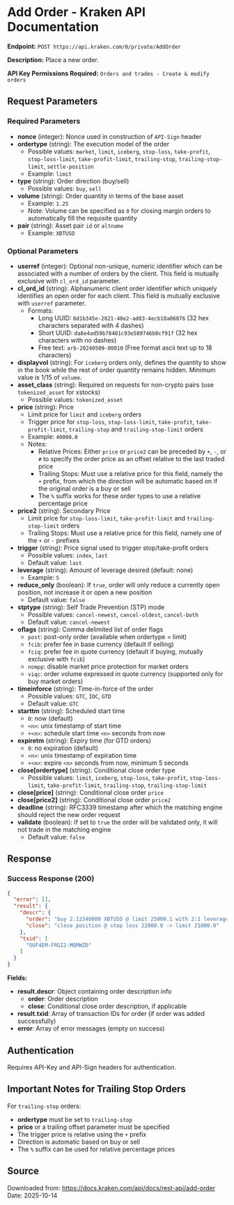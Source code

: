 # Add Order - Kraken API Documentation

**Endpoint:** `POST https://api.kraken.com/0/private/AddOrder`

**Description:** Place a new order.

**API Key Permissions Required:** `Orders and trades - Create & modify orders`

## Request Parameters

### Required Parameters

- **nonce** (integer<int64>): Nonce used in construction of `API-Sign` header
- **ordertype** (string): The execution model of the order
  - Possible values: `market`, `limit`, `iceberg`, `stop-loss`, `take-profit`, `stop-loss-limit`, `take-profit-limit`, `trailing-stop`, `trailing-stop-limit`, `settle-position`
  - Example: `limit`
- **type** (string): Order direction (buy/sell)
  - Possible values: `buy`, `sell`
- **volume** (string): Order quantity in terms of the base asset
  - Example: `1.25`
  - Note: Volume can be specified as `0` for closing margin orders to automatically fill the requisite quantity
- **pair** (string): Asset pair `id` or `altname`
  - Example: `XBTUSD`

### Optional Parameters

- **userref** (integer<int32>): Optional non-unique, numeric identifier which can be associated with a number of orders by the client. This field is mutually exclusive with `cl_ord_id` parameter.
- **cl_ord_id** (string): Alphanumeric client order identifier which uniquely identifies an open order for each client. This field is mutually exclusive with `userref` parameter.
  - Formats:
    - Long UUID: `6d1b345e-2821-40e2-ad83-4ecb18a06876` (32 hex characters separated with 4 dashes)
    - Short UUID: `da8e4ad59b78481c93e589746b0cf91f` (32 hex characters with no dashes)
    - Free text: `arb-20240509-00010` (Free format ascii text up to 18 characters)
- **displayvol** (string): For `iceberg` orders only, defines the quantity to show in the book while the rest of order quantity remains hidden. Minimum value is 1/15 of `volume`.
- **asset_class** (string): Required on requests for non-crypto pairs (use `tokenized_asset` for xstocks)
  - Possible values: `tokenized_asset`
- **price** (string): Price
  - Limit price for `limit` and `iceberg` orders
  - Trigger price for `stop-loss`, `stop-loss-limit`, `take-profit`, `take-profit-limit`, `trailing-stop` and `trailing-stop-limit` orders
  - Example: `40000.0`
  - Notes:
    - Relative Prices: Either `price` or `price2` can be preceded by `+`, `-`, or `#` to specify the order price as an offset relative to the last traded price
    - Trailing Stops: Must use a relative price for this field, namely the `+` prefix, from which the direction will be automatic based on if the original order is a buy or sell
    - The `%` suffix works for these order types to use a relative percentage price
- **price2** (string): Secondary Price
  - Limit price for `stop-loss-limit`, `take-profit-limit` and `trailing-stop-limit` orders
  - Trailing Stops: Must use a relative price for this field, namely one of the `+` or `-` prefixes
- **trigger** (string): Price signal used to trigger stop/take-profit orders
  - Possible values: `index`, `last`
  - Default value: `last`
- **leverage** (string): Amount of leverage desired (default: none)
  - Example: `5`
- **reduce_only** (boolean): If `true`, order will only reduce a currently open position, not increase it or open a new position
  - Default value: `false`
- **stptype** (string): Self Trade Prevention (STP) mode
  - Possible values: `cancel-newest`, `cancel-oldest`, `cancel-both`
  - Default value: `cancel-newest`
- **oflags** (string): Comma delimited list of order flags
  - `post`: post-only order (available when ordertype = limit)
  - `fcib`: prefer fee in base currency (default if selling)
  - `fciq`: prefer fee in quote currency (default if buying, mutually exclusive with `fcib`)
  - `nompp`: disable market price protection for market orders
  - `viqc`: order volume expressed in quote currency (supported only for buy market orders)
- **timeinforce** (string): Time-in-force of the order
  - Possible values: `GTC`, `IOC`, `GTD`
  - Default value: `GTC`
- **starttm** (string): Scheduled start time
  - `0`: now (default)
  - `<n>`: unix timestamp of start time
  - `+<n>`: schedule start time `<n>` seconds from now
- **expiretm** (string): Expiry time (for GTD orders)
  - `0`: no expiration (default)
  - `<n>`: unix timestamp of expiration time
  - `+<n>`: expire `<n>` seconds from now, minimum 5 seconds
- **close[ordertype]** (string): Conditional close order type
  - Possible values: `limit`, `iceberg`, `stop-loss`, `take-profit`, `stop-loss-limit`, `take-profit-limit`, `trailing-stop`, `trailing-stop-limit`
- **close[price]** (string): Conditional close order `price`
- **close[price2]** (string): Conditional close order `price2`
- **deadline** (string): RFC3339 timestamp after which the matching engine should reject the new order request
- **validate** (boolean): If set to `true` the order will be validated only, it will not trade in the matching engine
  - Default value: `false`

## Response

### Success Response (200)

```json
{
  "error": [],
  "result": {
    "descr": {
      "order": "buy 2.12340000 XBTUSD @ limit 25000.1 with 2:1 leverage",
      "close": "close position @ stop loss 22000.0 -> limit 21000.0"
    },
    "txid": [
      "OUF4EM-FRGI2-MQMWZD"
    ]
  }
}
```

**Fields:**
- **result.descr**: Object containing order description info
  - **order**: Order description
  - **close**: Conditional close order description, if applicable
- **result.txid**: Array of transaction IDs for order (if order was added successfully)
- **error**: Array of error messages (empty on success)

## Authentication

Requires API-Key and API-Sign headers for authentication.

## Important Notes for Trailing Stop Orders

For `trailing-stop` orders:
- **ordertype** must be set to `trailing-stop`
- **price** or a trailing offset parameter must be specified
- The trigger price is relative using the `+` prefix
- Direction is automatic based on buy or sell
- The `%` suffix can be used for relative percentage prices

## Source

Downloaded from: https://docs.kraken.com/api/docs/rest-api/add-order
Date: 2025-10-14
